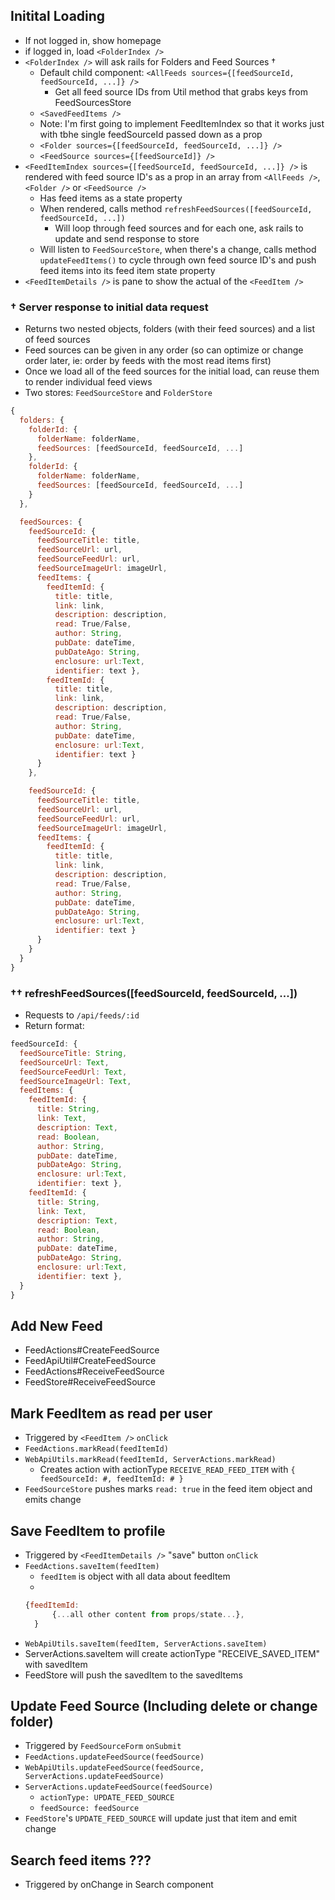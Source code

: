 
## Initital Loading

* If not logged in, show homepage
* if logged in, load `<FolderIndex />`
* `<FolderIndex />` will ask rails for Folders and Feed Sources †
  * Default child component: `<AllFeeds sources={[feedSourceId, feedSourceId, ...]} />`
    * Get all feed source IDs from Util method that grabs keys from FeedSourcesStore
  * `<SavedFeedItems />`
  * Note: I'm first going to implement FeedItemIndex so that it works just with tbhe single feedSourceId passed down as a prop
  * `<Folder sources={[feedSourceId, feedSourceId, ...]} />`
  * `<FeedSource sources={[feedSourceId]} />`
* `<FeedItemIndex sources={[feedSourceId, feedSourceId, ...]} />` is rendered with feed source ID's as a prop in an array from `<AllFeeds />`, `<Folder />` or `<FeedSource />`
  * Has feed items as a state property
  * When rendered, calls method `refreshFeedSources([feedSourceId, feedSourceId, ...])`
    * Will loop through feed sources and for each one, ask rails to update and send response to store
  * Will listen to `FeedSourceStore`, when there's a change, calls method `updateFeedItems()` to cycle through own feed source ID's and push feed items into its feed item state property
* `<FeedItemDetails />` is pane to show the actual of the `<FeedItem />`

### † Server response to initial data request

* Returns two nested objects, folders (with their feed sources) and a list of feed sources
* Feed sources can be given in any order (so can optimize or change order later, ie: order by feeds with the most read items first)
* Once we load all of the feed sources for the initial load, can reuse them to render individual feed views
* Two stores: `FeedSourceStore` and `FolderStore`

```javascript
{
  folders: {
    folderId: {
      folderName: folderName,
      feedSources: [feedSourceId, feedSourceId, ...]
    },
    folderId: {
      folderName: folderName,
      feedSources: [feedSourceId, feedSourceId, ...]
    }
  },

  feedSources: {
    feedSourceId: {
      feedSourceTitle: title,
      feedSourceUrl: url,
      feedSourceFeedUrl: url,
      feedSourceImageUrl: imageUrl,
      feedItems: { 
        feedItemId: { 
          title: title,
          link: link,
          description: description,
          read: True/False,
          author: String,
          pubDate: dateTime,
          pubDateAgo: String,
          enclosure: url:Text,
          identifier: text }, 
        feedItemId: { 
          title: title,
          link: link,
          description: description,
          read: True/False,
          author: String,
          pubDate: dateTime,
          enclosure: url:Text,
          identifier: text }
      }
    },

    feedSourceId: {
      feedSourceTitle: title,
      feedSourceUrl: url,
      feedSourceFeedUrl: url,
      feedSourceImageUrl: imageUrl,
      feedItems: { 
        feedItemId: { 
          title: title,
          link: link,
          description: description,
          read: True/False,
          author: String,
          pubDate: dateTime,
          pubDateAgo: String,
          enclosure: url:Text,
          identifier: text }
      }
    }
  }
}
```
### †† refreshFeedSources([feedSourceId, feedSourceId, ...])

* Requests to `/api/feeds/:id`
* Return format:

```javascript
feedSourceId: {
  feedSourceTitle: String,
  feedSourceUrl: Text,
  feedSourceFeedUrl: Text,
  feedSourceImageUrl: Text,
  feedItems: { 
    feedItemId: { 
      title: String,
      link: Text,
      description: Text,
      read: Boolean,
      author: String,
      pubDate: dateTime,
      pubDateAgo: String,
      enclosure: url:Text,
      identifier: text }, 
    feedItemId: { 
      title: String,
      link: Text,
      description: Text,
      read: Boolean,
      author: String,
      pubDate: dateTime,
      pubDateAgo: String,  
      enclosure: url:Text,
      identifier: text }, 
  }
}
```
## Add New Feed

* FeedActions#CreateFeedSource
* FeedApiUtil#CreateFeedSource
* FeedActions#ReceiveFeedSource
* FeedStore#ReceiveFeedSource

## Mark FeedItem as read per user

* Triggered by `<FeedItem />` `onClick`
* `FeedActions.markRead(feedItemId)`
* `WebApiUtils.markRead(feedItemId, ServerActions.markRead)`
  * Creates action with actionType `RECEIVE_READ_FEED_ITEM` with `{ feedSourceId: #, feedItemId: # }`
* `FeedSourceStore` pushes marks `read: true` in the feed item object and emits change

## Save FeedItem to profile

* Triggered by `<FeedItemDetails />` "save" button `onClick`
* `FeedActions.saveItem(feedItem)`
  * `feedItem` is object with all data about feedItem
  * 
  ```javascript
  {feedItemId:
        {...all other content from props/state...},
    }
  ```
* `WebApiUtils.saveItem(feedItem, ServerActions.saveItem)`
* ServerActions.saveItem will create actionType "RECEIVE_SAVED_ITEM" with savedItem
* FeedStore will push the savedItem to the savedItems

## Update Feed Source (Including delete or change folder)

* Triggered by `FeedSourceForm` `onSubmit`
* `FeedActions.updateFeedSource(feedSource)`
* `WebApiUtils.updateFeedSource(feedSource, ServerActions.updateFeedSource)`
* `ServerActions.updateFeedSource(feedSource)`
  * `actionType: UPDATE_FEED_SOURCE`
  * `feedSource: feedSource`
* `FeedStore`'s `UPDATE_FEED_SOURCE` will update just that item and emit change

## Search feed items ???
* Triggered by onChange in Search component